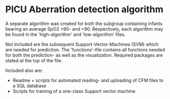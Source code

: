 # PICU Aberration detection algorithm

A separate algorithm was created for both the subgroup containing infants bearing an average SpO2 >90- and <90. Respectively, each algorithm may be found in the 'high-algorithm' and 'low-algorithm' files.

Not included are the subsequent Support-Vector-Machines (SVM) which are needed for prediction. 
The 'functions'-file contains all functions needed for both the prediction- as well as the visualization. Required packages are stated at the top of the file.


Included also are:
- Readme + scripts for automated reading- and uploading of CFM files to a SQL database
- Scripts for training of a one-class Support vector machine

